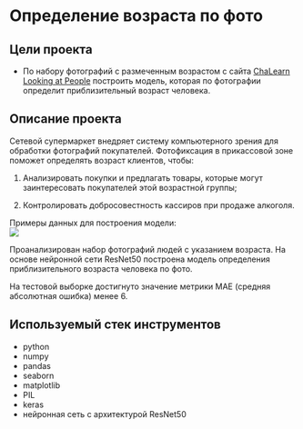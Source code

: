 # Определение возраста по фото

## Цели проекта

- По набору фотографий с размеченным возрастом с сайта [ChaLearn Looking at People](http://chalearnlap.cvc.uab.es/dataset/26/description/) построить модель, которая по фотографии определит приблизительный возраст человека.

## Описание проекта  

Сетевой супермаркет внедряет систему компьютерного зрения для обработки фотографий покупателей. Фотофиксация в прикассовой зоне поможет определять возраст клиентов, чтобы:  

1) Анализировать покупки и предлагать товары, которые могут заинтересовать покупателей этой возрастной группы;  

2) Контролировать добросовестность кассиров при продаже алкоголя.  

Примеры данных для построения модели:  
![](https://i.ibb.co/KGrQxXs/real-ages.png)  

Проанализирован набор фотографий людей с указанием возраста.
На основе нейронной сети ResNet50 построена модель определения приблизительного возраста человека по фото.

На тестовой выборке достигнуто значение метрики MAE (средняя абсолютная ошибка) менее 6.  

## Используемый стек инструментов

- python
- numpy
- pandas
- seaborn
- matplotlib
- PIL
- keras
- нейронная сеть с архитектурой ResNet50
